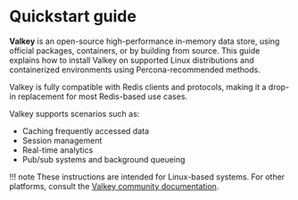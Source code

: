 # Quickstart guide

**Valkey** is an open-source high-performance in-memory data store, using official packages, containers, or by building from source. This guide explains how to install Valkey on supported Linux distributions and containerized environments using Percona-recommended methods.

Valkey is fully compatible with Redis clients and protocols, making it a drop-in replacement for most Redis-based use cases.

Valkey supports scenarios such as:

- Caching frequently accessed data
- Session management
- Real-time analytics
- Pub/sub systems and background queueing

!!! note
    These instructions are intended for Linux-based systems. For other platforms, consult the [Valkey community documentation](https://valkey.io/docs/).
